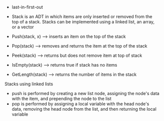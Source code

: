 - last-in-first-out
- Stack is an ADT in which items are only inserted or removed from the top of a stack. Stacks can be implemented using a linked list, an array, or a vector

- Push(stack, x) --> inserts an item on the top of the stack
- Pop(stack) --> removes and returns the item at the top of the stack
- Peek(stack) --> returns but does not remove item at top of stack
- IsEmpty(stack) --> returns true if stack has no items
- GetLength(stack) --> returns the number of items in the stack


Stacks using linked lists
- push is performed by creating a new list node, assigning the node's data with the item, and prepending the node to the list
- pop is performed by assigning a local variable with the head node's data, removing the head node from the list, and then returning the local variable